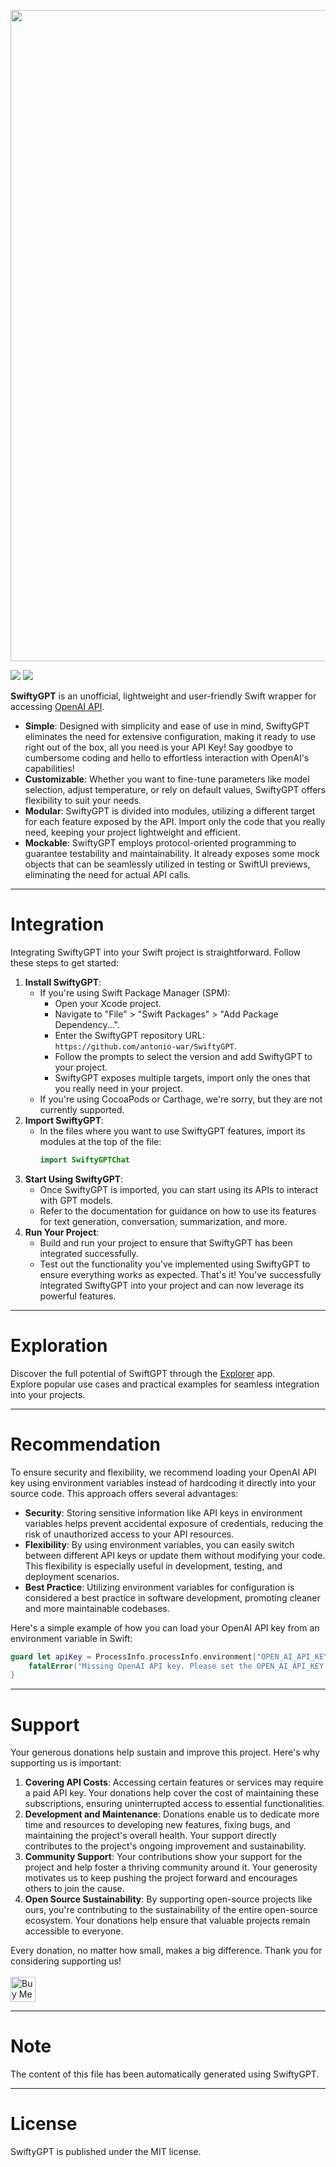 <p align="center">
<img width="1042" src="https://user-images.githubusercontent.com/59933379/228211801-2646ac50-4bbf-4b4c-88b9-366bad8d76cf.png">
</p>

[![](https://img.shields.io/endpoint?url=https%3A%2F%2Fswiftpackageindex.com%2Fapi%2Fpackages%2Fantonio-war%2FSwiftyGPT%2Fbadge%3Ftype%3Dplatforms)](https://swiftpackageindex.com/antonio-war/SwiftyGPT)
[![](https://img.shields.io/endpoint?url=https%3A%2F%2Fswiftpackageindex.com%2Fapi%2Fpackages%2Fantonio-war%2FSwiftyGPT%2Fbadge%3Ftype%3Dswift-versions)](https://swiftpackageindex.com/antonio-war/SwiftyGPT)

**SwiftyGPT** is an unofficial, lightweight and user-friendly Swift wrapper for accessing [OpenAI API](https://platform.openai.com/docs/api-reference).
- **Simple**: Designed with simplicity and ease of use in mind, SwiftyGPT eliminates the need for extensive configuration, making it ready to use right out of the box, all you need is your API Key! Say goodbye to cumbersome coding and hello to effortless interaction with OpenAI's capabilities!
- **Customizable**: Whether you want to fine-tune parameters like model selection, adjust temperature, or rely on default values, SwiftyGPT offers flexibility to suit your needs.
- **Modular**: SwiftyGPT is divided into modules, utilizing a different target for each feature exposed by the API. Import only the code that you really need, keeping your project lightweight and efficient.
- **Mockable**: SwiftyGPT employs protocol-oriented programming to guarantee testability and maintainability. It already exposes some mock objects that can be seamlessly utilized in testing or SwiftUI previews, eliminating the need for actual API calls. 

---
# Integration
Integrating SwiftyGPT into your Swift project is straightforward. Follow these steps to get started:

1. **Install SwiftyGPT**:
   - If you're using Swift Package Manager (SPM):
     - Open your Xcode project.
     - Navigate to "File" > "Swift Packages" > "Add Package Dependency...".
     - Enter the SwiftyGPT repository URL: `https://github.com/antonio-war/SwiftyGPT`.
     - Follow the prompts to select the version and add SwiftyGPT to your project.
     - SwiftyGPT exposes multiple targets, import only the ones that you really need in your project.
   - If you're using CocoaPods or Carthage, we're sorry, but they are not currently supported.
2. **Import SwiftyGPT**:
   - In the files where you want to use SwiftyGPT features, import its modules at the top of the file:
     ```swift
     import SwiftyGPTChat
     ```
3. **Start Using SwiftyGPT**:
   - Once SwiftyGPT is imported, you can start using its APIs to interact with GPT models.
   - Refer to the documentation for guidance on how to use its features for text generation, conversation, summarization, and more.
5. **Run Your Project**:
   - Build and run your project to ensure that SwiftyGPT has been integrated successfully.
   - Test out the functionality you've implemented using SwiftyGPT to ensure everything works as expected.
That's it! You've successfully integrated SwiftyGPT into your project and can now leverage its powerful features.

---
# Exploration
Discover the full potential of SwiftGPT through the [Explorer](https://github.com/antonio-war/SwiftyGPT/tree/develop/Explorer) app.<br>
Explore popular use cases and practical examples for seamless integration into your projects.

---
# Recommendation

To ensure security and flexibility, we recommend loading your OpenAI API key using environment variables instead of hardcoding it directly into your source code. This approach offers several advantages:
- **Security**: Storing sensitive information like API keys in environment variables helps prevent accidental exposure of credentials, reducing the risk of unauthorized access to your API resources.
- **Flexibility**: By using environment variables, you can easily switch between different API keys or update them without modifying your code. This flexibility is especially useful in development, testing, and deployment scenarios.
- **Best Practice**: Utilizing environment variables for configuration is considered a best practice in software development, promoting cleaner and more maintainable codebases.

Here's a simple example of how you can load your OpenAI API key from an environment variable in Swift:
```swift
guard let apiKey = ProcessInfo.processInfo.environment["OPEN_AI_API_KEY"] else {
    fatalError("Missing OpenAI API key. Please set the OPEN_AI_API_KEY environment variable.")
}
```

---
# Support
Your generous donations help sustain and improve this project. Here's why supporting us is important:
1. **Covering API Costs**: Accessing certain features or services may require a paid API key. Your donations help cover the cost of maintaining these subscriptions, ensuring uninterrupted access to essential functionalities.
2. **Development and Maintenance**: Donations enable us to dedicate more time and resources to developing new features, fixing bugs, and maintaining the project's overall health. Your support directly contributes to the project's ongoing improvement and sustainability.
3. **Community Support**: Your contributions show your support for the project and help foster a thriving community around it. Your generosity motivates us to keep pushing the project forward and encourages others to join the cause.
4. **Open Source Sustainability**: By supporting open-source projects like ours, you're contributing to the sustainability of the entire open-source ecosystem. Your donations help ensure that valuable projects remain accessible to everyone.

Every donation, no matter how small, makes a big difference. Thank you for considering supporting us!<br><br>
<a href="https://www.buymeacoffee.com/antoniowar" target="_blank"><img src="https://github.com/appcraftstudio/buymeacoffee/raw/master/Images/snapshot-bmc-button.png" alt="Buy Me A Coffee" height="40"></a>

---
# Note
The content of this file has been automatically generated using SwiftyGPT.

---
# License
SwiftyGPT is published under the MIT license.
